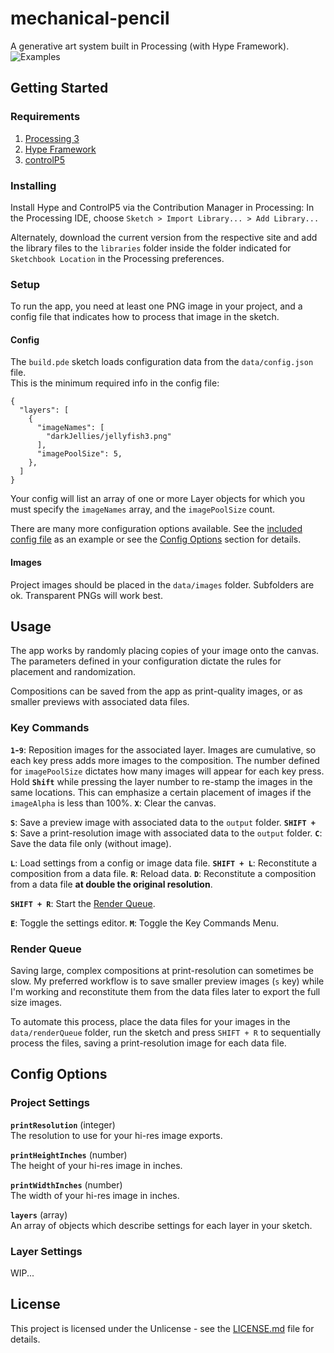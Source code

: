 # mechanical-pencil
A generative art system built in Processing (with Hype Framework).
![Examples](exampleImages.png)

## Getting Started

### Requirements

1. [Processing 3](https://processing.org)
2. [Hype Framework](https://www.hypeframework.com)
3. [controlP5](http://www.sojamo.de/libraries/controlP5/)

### Installing
Install Hype and ControlP5 via the Contribution Manager in Processing:
In the Processing IDE, choose `Sketch > Import Library... > Add Library...`

Alternately, download the current version from the respective site and add the library files to the `libraries` folder inside the folder indicated for `Sketchbook Location` in the Processing preferences.

### Setup

To run the app, you need at least one PNG image in your project, and a config file that indicates how to process that image in the sketch. 

#### Config 
The `build.pde` sketch loads configuration data from the `data/config.json` file.  
This is the minimum required info in the config file:
```
{
  "layers": [
    {
      "imageNames": [
        "darkJellies/jellyfish3.png"
      ],
      "imagePoolSize": 5,
    },
  ]
}
```

Your config will list an array of one or more Layer objects for which you must specify the `imageNames` array, and the `imagePoolSize` count.

There are many more configuration options available. See the [included config file](build/data/config/config.json) as an example or see the [Config Options](#config-options) section for details.

#### Images
Project images should be placed in the `data/images` folder. Subfolders are ok.
Transparent PNGs will work best.

## Usage
The app works by randomly placing copies of your image onto the canvas. The parameters defined in your configuration dictate the rules for placement and randomization.

Compositions can be saved from the app as print-quality images, or as smaller previews with associated data files. 

### Key Commands

**`1`-`9`**: Reposition images for the associated layer. Images are cumulative, so each key press adds more images to the composition. The number defined for `imagePoolSize` dictates how many images will appear for each key press. 
Hold **`Shift`** while pressing the layer number to re-stamp the images in the same locations. This can emphasize a certain placement of images if the `imageAlpha` is less than 100%.
**`X`**: Clear the canvas.

**`S`**: Save a preview image with associated data to the `output` folder.
**`SHIFT + S`**: Save a print-resolution image with associated data to the `output` folder.
**`C`**: Save the data file only (without image).

**`L`**: Load settings from a config or image data file.
**`SHIFT + L`**: Reconstitute a composition from a data file.
**`R`**: Reload data.
**`D`**: Reconstitute a composition from a data file **at double the original resolution**. 

**`SHIFT + R`**: Start the [Render Queue](#render-queue).

**`E`**: Toggle the settings editor.
**`M`**: Toggle the Key Commands Menu.

### Render Queue
Saving large, complex compositions at print-resolution can sometimes be slow. My preferred workflow is to save smaller preview images (`s` key) while I'm working and reconstitute them from the data files later to export the full size images.

To automate this process, place the data files for your images in the `data/renderQueue` folder, run the sketch and press `SHIFT + R` to sequentially process the files, saving a print-resolution image for each data file.


## Config Options

### Project Settings
**`printResolution`** (integer)  
The resolution to use for your hi-res image exports.

**`printHeightInches`** (number)  
The height of your hi-res image in inches.

**`printWidthInches`** (number)  
The width of your hi-res image in inches.

**`layers`** (array)  
An array of objects which describe settings for each layer in your sketch.

### Layer Settings
WIP...


## License

This project is licensed under the Unlicense - see the [LICENSE.md](LICENSE.md) file for details.
